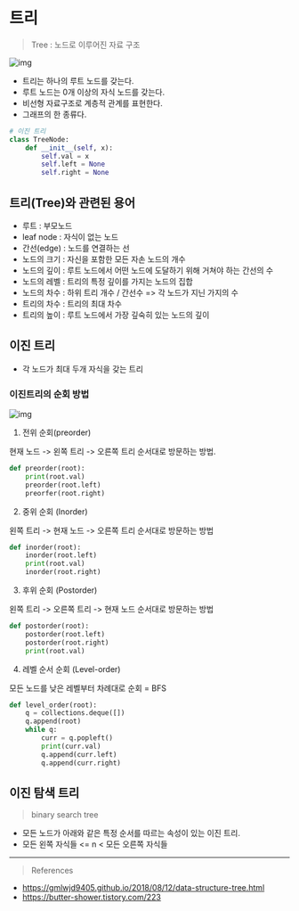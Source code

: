 
# 트리

> Tree : 노드로 이루어진 자료 구조

![img](https://gmlwjd9405.github.io/images/data-structure-tree/tree-terms.png)

- 트리는 하나의 루트 노드를 갖는다.
- 루트 노드는 0개 이상의 자식 노드를 갖는다.
- 비선형 자료구조로 계층적 관계를 표현한다.
- 그래프의 한 종류다. 

```python
# 이진 트리
class TreeNode:
    def __init__(self, x):
        self.val = x
        self.left = None
        self.right = None
```

## 트리(Tree)와 관련된 용어

- 루트 : 부모노드
- leaf node : 자식이 없는 노드
- 간선(edge) : 노드를 연결하는 선
- 노드의 크기 : 자신을 포함한 모든 자손 노드의 개수
- 노드의 깊이 : 루트 노드에서 어떤 노드에 도달하기 위해 거쳐야 하는 간선의 수
- 노드의 레벨 : 트리의 특정 깊이를 가지는 노드의 집합
- 노드의 차수 : 하위 트리 개수 / 간선수 => 각 노드가 지닌 가지의 수
- 트리의 차수 : 트리의 최대 차수
- 트리의 높이 : 루트 노드에서 가장 깊숙히 있는 노드의 깊이 

## 이진 트리

- 각 노드가 최대 두개 자식을 갖는 트리

### 이진트리의 순회 방법

![img](https://img1.daumcdn.net/thumb/R1280x0/?scode=mtistory2&fname=https%3A%2F%2Fblog.kakaocdn.net%2Fdn%2FbIDSTw%2Fbtq3hnrPpgQ%2FjGpx6PvM60CtpKO23NeI21%2Fimg.png)

1. 전위 순회(preorder)

현재 노드 -> 왼쪽 트리 -> 오른쪽 트리 순서대로 방문하는 방법.

```python
def preorder(root):
    print(root.val)
    preorder(root.left)
    preorfer(root.right)
```

2. 중위 순회 (Inorder)

왼쪽 트리 -> 현재 노드 -> 오른쪽 트리 순서대로 방문하는 방법

```python
def inorder(root):
    inorder(root.left)
    print(root.val)
    inorder(root.right)
```

3. 후위 순회 (Postorder)

왼쪽 트리 -> 오른쪽 트리 -> 현재 노드 순서대로 방문하는 방법

```python
def postorder(root):
    postorder(root.left)
    postorder(root.right)
    print(root.val)
```

4. 레벨 순서 순회 (Level-order)

모든 노드를 낮은 레벨부터 차례대로 순회 = BFS

```python
def level_order(root):
    q = collections.deque([])
    q.append(root)
    while q:
        curr = q.popleft()
        print(curr.val)
        q.append(curr.left)
        q.append(curr.right)
```


## 이진 탐색 트리

> binary search tree

- 모든 노드가 아래와 같은 특정 순서를 따르는 속성이 있는 이진 트리.
- 모든 왼쪽 자식들 <= n < 모든 오른쪽 자식들 


---

> References

- <https://gmlwjd9405.github.io/2018/08/12/data-structure-tree.html>
- <https://butter-shower.tistory.com/223>

